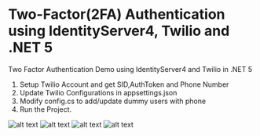 # Two-Factor(2FA) Authentication using IdentityServer4, Twilio and .NET 5  
Two Factor Authentication Demo using IdentityServer4 and Twilio in .NET 5

1. Setup Twilio Account and get SID,AuthToken and Phone Number
2. Update Twilio Configurations in appsettings.json 
3. Modify config.cs to add/update dummy users with phone 
4. Run the Project. 

![alt text](https://github.com/[csehammad]/[2FAUsingIdentityServer4]/blob/[master]/demo/login.jpg?raw=true)
![alt text](https://github.com/[csehammad]/[2FAUsingIdentityServer4]/blob/[master]/demo/twilio-sms.jpg?raw=true)
![alt text](https://github.com/[csehammad]/[2FAUsingIdentityServer4]/blob/[master]/demo/code.jpg?raw=true)
![alt text](https://github.com/[csehammad]/[2FAUsingIdentityServer4]/blob/[master]/demo/diagnostic.jpg?raw=true)
